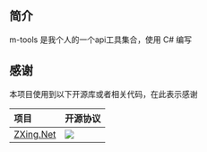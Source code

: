 ﻿## 简介

m-tools 是我个人的一个api工具集合，使用 C# 编写



## 感谢

本项目使用到以下开源库或者相关代码，在此表示感谢

| 项目  | 开源协议  |
|:------|:----------|
| [ZXing.Net](https://github.com/micjahn/ZXing.Net) | [![](https://img.shields.io/hexpm/l/plug.svg)](https://www.apache.org/licenses/LICENSE-2.0) |
  
